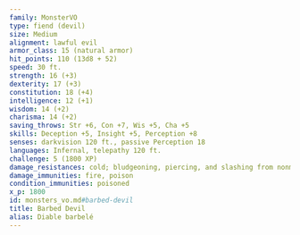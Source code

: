 ```yaml
---
family: MonsterVO
type: fiend (devil)
size: Medium
alignment: lawful evil
armor_class: 15 (natural armor)
hit_points: 110 (13d8 + 52)
speed: 30 ft.
strength: 16 (+3)
dexterity: 17 (+3)
constitution: 18 (+4)
intelligence: 12 (+1)
wisdom: 14 (+2)
charisma: 14 (+2)
saving_throws: Str +6, Con +7, Wis +5, Cha +5
skills: Deception +5, Insight +5, Perception +8
senses: darkvision 120 ft., passive Perception 18
languages: Infernal, telepathy 120 ft.
challenge: 5 (1800 XP)
damage_resistances: cold; bludgeoning, piercing, and slashing from nonmagical attacks that aren't silvered
damage_immunities: fire, poison
condition_immunities: poisoned
x_p: 1800
id: monsters_vo.md#barbed-devil
title: Barbed Devil
alias: Diable barbelé
---
```


